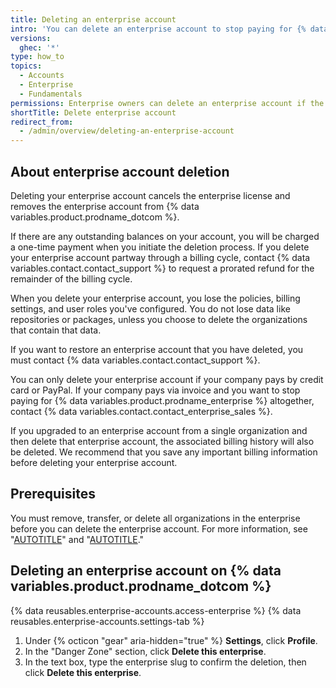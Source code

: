 ```yaml
---
title: Deleting an enterprise account
intro: 'You can delete an enterprise account to stop paying for {% data variables.product.prodname_enterprise %}.'
versions:
  ghec: '*'
type: how_to
topics:
  - Accounts
  - Enterprise
  - Fundamentals
permissions: Enterprise owners can delete an enterprise account if the company pays by credit card or PayPal.
shortTitle: Delete enterprise account
redirect_from:
  - /admin/overview/deleting-an-enterprise-account
---
```


## About enterprise account deletion

Deleting your enterprise account cancels the enterprise license and removes the enterprise account from {% data variables.product.prodname_dotcom %}.

If there are any outstanding balances on your account, you will be charged a one-time payment when you initiate the deletion process. If you delete your enterprise account partway through a billing cycle, contact {% data variables.contact.contact_support %} to request a prorated refund for the remainder of the billing cycle.

When you delete your enterprise account, you lose the policies, billing settings, and user roles you've configured. You do not lose data like repositories or packages, unless you choose to delete the organizations that contain that data.

If you want to restore an enterprise account that you have deleted, you must contact {% data variables.contact.contact_support %}.

You can only delete your enterprise account if your company pays by credit card or PayPal. If your company pays via invoice and you want to stop paying for {% data variables.product.prodname_enterprise %} altogether, contact {% data variables.contact.contact_enterprise_sales %}.

If you upgraded to an enterprise account from a single organization and then delete that enterprise account, the associated billing history will also be deleted. We recommend that you save any important billing information before deleting your enterprise account.

## Prerequisites

You must remove, transfer, or delete all organizations in the enterprise before you can delete the enterprise account. For more information, see "[AUTOTITLE](/admin/managing-accounts-and-repositories/managing-organizations-in-your-enterprise/adding-organizations-to-your-enterprise#transferring-an-organization-between-enterprise-accounts)" and "[AUTOTITLE](/admin/managing-accounts-and-repositories/managing-organizations-in-your-enterprise/removing-organizations-from-your-enterprise)."

## Deleting an enterprise account on {% data variables.product.prodname_dotcom %}

{% data reusables.enterprise-accounts.access-enterprise %}
{% data reusables.enterprise-accounts.settings-tab %}
1. Under {% octicon "gear" aria-hidden="true" %} **Settings**, click **Profile**.
1. In the "Danger Zone" section, click **Delete this enterprise**.
1. In the text box, type the enterprise slug to confirm the deletion, then click **Delete this enterprise**.
